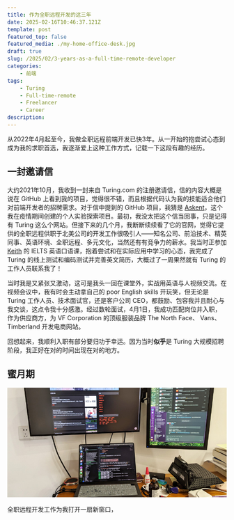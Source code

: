 ```yaml
---
title: 作为全职远程开发的这三年
date: 2025-02-16T10:46:37.121Z
template: post
featured_top: false
featured_media: ./my-home-office-desk.jpg
draft: true
slug: /2025/02/3-years-as-a-full-time-remote-developer
categories: 
    - 前端
tags:
    - Turing
    - Full-time-remote
    - Freelancer
    - Career
description: 
---
```


从2022年4月起至今，我做全职远程前端开发已快3年。从一开始的抱尝试心态到成为我的求职首选，我逐渐爱上这种工作方式，记载一下这段有趣的经历。

<!-- endExcerpt -->

## 一封邀请信

大约2021年10月，我收到一封来自 Turing.com 的注册邀请信，信的内容大概是说在 GitHub 上看到我的项目，觉得很不错，而且根据代码认为我的技能适合他们对前端开发者的招聘需求。对于信中提到的 GitHub 项目，我猜是 [Askent](https://www.berlinchan.com/2021/07/where-the-askent-comes-from/)，这个我在疫情期间创建的个人实验探索项目。最初，我没太把这个信当回事，只是记得有 Turing 这么个网站。但接下来的几个月，我断断续续看了它的官网，觉得它提供的全职远程供职于北美公司的开发工作很吸引人——知名公司、前沿技术、精英同事、英语环境、全职远程、多元文化，当然还有有竞争力的薪水。我当时正参加 [Keith](https://www.youtube.com/@EnglishSpeakingSuccess) 的 IELTS 英语口语课，抱着尝试和在实际应用中学习的心态，我完成了 Turing 的线上测试和编码测试并完善英文简历，大概过了一周果然就有 Turing 的工作人员联系我了！

当时我是又紧张又激动，这可是我头一回在课堂外，实战用英语与人视频交流。在视频会议中，我有时会主动拿自己的 poor English skills 开玩笑，但无论是 Turing 工作人员、技术面试官，还是客户公司 CEO，都鼓励、包容我并且耐心与我交谈，这点令我十分感激。经过数轮面试，4月1日，我成功匹配岗位并入职，作为供应商方，为 VF Corporation 的顶级服装品牌 The North Face、 Vans、Timberland 开发电商网站。

回想起来，我顺利入职有部分要归功于幸运。因为当时**似乎**是 Turing 大规模招聘阶段，我正好在对的时间出现在对的地方。

## 蜜月期

![My home office desk](./my-home-office-desk.jpg)

全职远程开发工作为我打开一扇新窗口，
